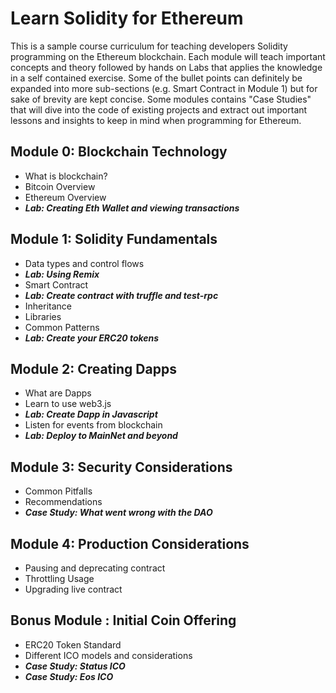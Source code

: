 # Learn Solidity for Ethereum
This is a sample course curriculum for teaching developers Solidity programming on the Ethereum blockchain. Each module will teach important concepts and theory followed by hands on Labs that applies the knowledge in a self contained exercise. Some of the bullet points can definitely be expanded into more sub-sections (e.g. Smart Contract in Module 1) but for sake of brevity are kept concise. Some modules contains "Case Studies" that will dive into the code of existing projects and extract out important lessons and insights to keep in mind when programming for Ethereum.

## Module 0: Blockchain Technology
- What is blockchain?
- Bitcoin Overview
- Ethereum Overview
- ***Lab: Creating Eth Wallet and viewing transactions***


## Module 1: Solidity Fundamentals
- Data types and control flows
- ***Lab: Using Remix***
- Smart Contract
- ***Lab: Create contract with truffle and test-rpc***
- Inheritance
- Libraries
- Common Patterns
- ***Lab: Create your ERC20 tokens***


## Module 2: Creating Dapps
- What are Dapps
- Learn to use web3.js
- ***Lab: Create Dapp in Javascript***
- Listen for events from blockchain
- ***Lab: Deploy to MainNet and beyond***

## Module 3: Security Considerations
- Common Pitfalls
- Recommendations
- ***Case Study: What went wrong with the DAO***

## Module 4: Production Considerations
- Pausing and deprecating contract
- Throttling Usage
- Upgrading live contract


## Bonus Module : Initial Coin Offering
- ERC20 Token Standard
- Different ICO models and considerations
- ***Case Study: Status ICO***
- ***Case Study: Eos ICO***